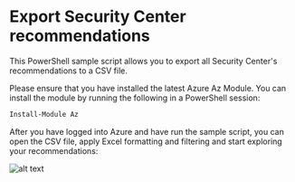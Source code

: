 # Export Security Center recommendations
This PowerShell sample script allows you to export all Security Center's recommendations to a CSV file.<br>


Please ensure that you have installed the latest Azure Az Module.
You can install the module by running the following in a PowerShell session:
```powershell
Install-Module Az
```
After you have logged into Azure and have run the sample script, you can open the CSV file, apply  Excel formatting and filtering and start exploring your recommendations:

![alt text](https://raw.githubusercontent.com/Azure/Azure-Security-Center/master/Secure%20Score/Export%20a%20list%20of%20recommendations%20for%20all%20subscriptions/screenshots/csv_export.png
)<br>